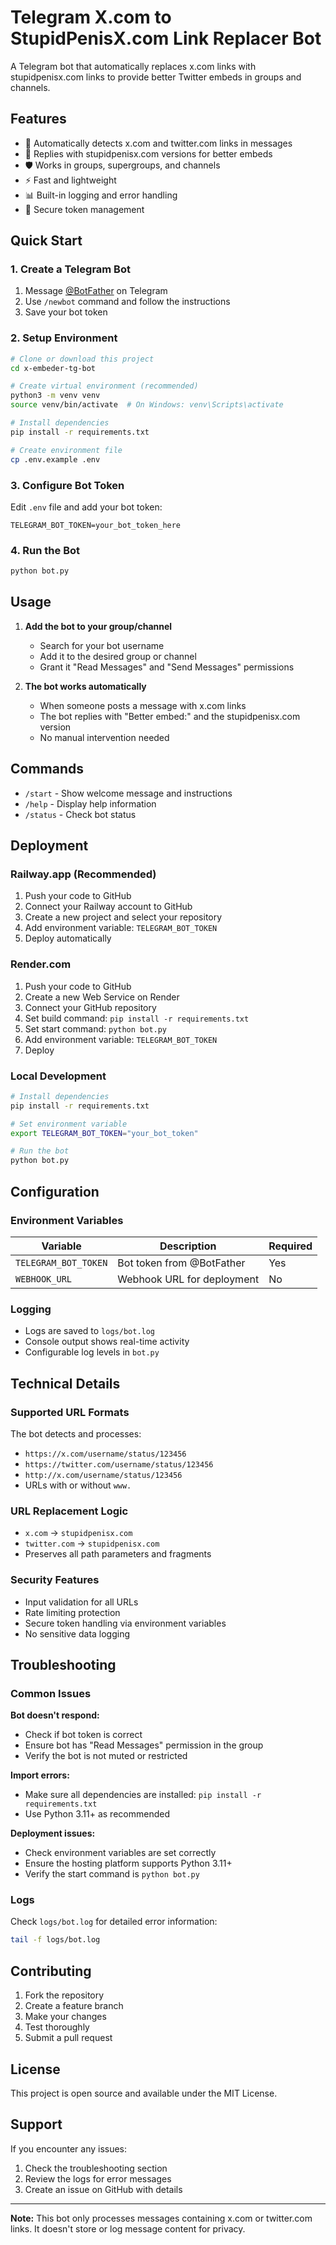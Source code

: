 # Telegram X.com to StupidPenisX.com Link Replacer Bot

A Telegram bot that automatically replaces x.com links with stupidpenisx.com links to provide better Twitter embeds in groups and channels.

## Features

- 🔄 Automatically detects x.com and twitter.com links in messages
- 📝 Replies with stupidpenisx.com versions for better embeds
- 🛡️ Works in groups, supergroups, and channels
- ⚡ Fast and lightweight
- 📊 Built-in logging and error handling
- 🔐 Secure token management

## Quick Start

### 1. Create a Telegram Bot

1. Message [@BotFather](https://t.me/botfather) on Telegram
2. Use `/newbot` command and follow the instructions
3. Save your bot token

### 2. Setup Environment

```bash
# Clone or download this project
cd x-embeder-tg-bot

# Create virtual environment (recommended)
python3 -m venv venv
source venv/bin/activate  # On Windows: venv\Scripts\activate

# Install dependencies
pip install -r requirements.txt

# Create environment file
cp .env.example .env
```

### 3. Configure Bot Token

Edit `.env` file and add your bot token:

```env
TELEGRAM_BOT_TOKEN=your_bot_token_here
```

### 4. Run the Bot

```bash
python bot.py
```

## Usage

1. **Add the bot to your group/channel**
   - Search for your bot username
   - Add it to the desired group or channel
   - Grant it "Read Messages" and "Send Messages" permissions

2. **The bot works automatically**
   - When someone posts a message with x.com links
   - The bot replies with "Better embed:" and the stupidpenisx.com version
   - No manual intervention needed

## Commands

- `/start` - Show welcome message and instructions
- `/help` - Display help information
- `/status` - Check bot status

## Deployment

### Railway.app (Recommended)

1. Push your code to GitHub
2. Connect your Railway account to GitHub
3. Create a new project and select your repository
4. Add environment variable: `TELEGRAM_BOT_TOKEN`
5. Deploy automatically

### Render.com

1. Push your code to GitHub
2. Create a new Web Service on Render
3. Connect your GitHub repository
4. Set build command: `pip install -r requirements.txt`
5. Set start command: `python bot.py`
6. Add environment variable: `TELEGRAM_BOT_TOKEN`
7. Deploy

### Local Development

```bash
# Install dependencies
pip install -r requirements.txt

# Set environment variable
export TELEGRAM_BOT_TOKEN="your_bot_token"

# Run the bot
python bot.py
```

## Configuration

### Environment Variables

| Variable | Description | Required |
|----------|-------------|----------|
| `TELEGRAM_BOT_TOKEN` | Bot token from @BotFather | Yes |
| `WEBHOOK_URL` | Webhook URL for deployment | No |

### Logging

- Logs are saved to `logs/bot.log`
- Console output shows real-time activity
- Configurable log levels in `bot.py`

## Technical Details

### Supported URL Formats

The bot detects and processes:
- `https://x.com/username/status/123456`
- `https://twitter.com/username/status/123456`
- `http://x.com/username/status/123456`
- URLs with or without `www.`

### URL Replacement Logic

- `x.com` → `stupidpenisx.com`
- `twitter.com` → `stupidpenisx.com`
- Preserves all path parameters and fragments

### Security Features

- Input validation for all URLs
- Rate limiting protection
- Secure token handling via environment variables
- No sensitive data logging

## Troubleshooting

### Common Issues

**Bot doesn't respond:**
- Check if bot token is correct
- Ensure bot has "Read Messages" permission in the group
- Verify the bot is not muted or restricted

**Import errors:**
- Make sure all dependencies are installed: `pip install -r requirements.txt`
- Use Python 3.11+ as recommended

**Deployment issues:**
- Check environment variables are set correctly
- Ensure the hosting platform supports Python 3.11+
- Verify the start command is `python bot.py`

### Logs

Check `logs/bot.log` for detailed error information:

```bash
tail -f logs/bot.log
```

## Contributing

1. Fork the repository
2. Create a feature branch
3. Make your changes
4. Test thoroughly
5. Submit a pull request

## License

This project is open source and available under the MIT License.

## Support

If you encounter any issues:
1. Check the troubleshooting section
2. Review the logs for error messages
3. Create an issue on GitHub with details

---

**Note:** This bot only processes messages containing x.com or twitter.com links. It doesn't store or log message content for privacy.
